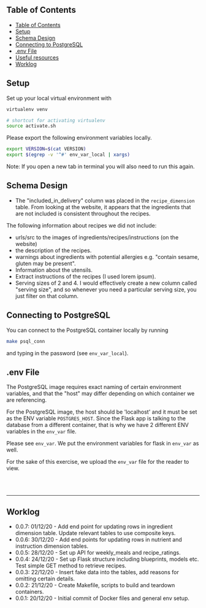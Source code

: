 ## Table of Contents

- [Table of Contents](#table-of-contents)
- [Setup](#setup)
- [Schema Design](#schema-design)
- [Connecting to PostgreSQL](#connecting-to-postgresql)
- [.env File](#env-file)
- [Useful resources](#useful-resources)
- [Worklog](#worklog)

## Setup

Set up your local virtual environment with
```bash
virtualenv venv

# shortcut for activating virtualenv
source activate.sh
```


Please export the following environment variables locally.

```bash
export VERSION=$(cat VERSION)
export $(egrep -v '^#' env_var_local | xargs)
```

Note: If you open a new tab in terminal you will also need to run this again.


## Schema Design

- The "included_in_delivery" column was placed in the `recipe_dimension` table. From looking at the website, it appears that the ingredients that are not included is consistent throughout the recipes.

The following information about recipes we did not include:

- urls/src to the images of ingredients/recipes/instructions (on the website)
- the description of the recipes.
- warnings about ingredients with potential allergies e.g. "contain sesame, gluten may be present".
- Information about the utensils.
- Extract instructions of the recipes (I used lorem ipsum).
- Serving sizes of 2 and 4. I would effectively create a new column called "serving size", and so whenever you need a particular serving size, you just filter on that column.

## Connecting to PostgreSQL

You can connect to the PostgreSQL container locally by running

```bash
make psql_conn
```
and typing in the password (see `env_var_local`).

## .env File

The PostgreSQL image requires exact naming of certain environment variables, and that the "host" may differ depending on which container we are referencing.

For the PostgreSQL image, the host should be 'localhost' and it must be set as the ENV variable `POSTGRES_HOST`. Since the Flask app is talking to the database from a different container, that is why we have 2 different ENV variables in the `env_var` file.

Please see `env_var`. We put the environment variables for flask in `env_var` as well.

For the sake of this exercise, we upload the `env_var` file for the reader to view.

<br>
<br>

---

## Worklog

- 0.0.7: 01/12/20 - Add end point for updating rows in ingredient dimension table. Update relevant tables to use composite keys.
- 0.0.6: 30/12/20 - Add end points for updating rows in nutrient and instruction dimension tables.
- 0.0.5: 28/12/20 - Set up API for weekly_meals and recipe_ratings.
- 0.0.4: 24/12/20 - Set up Flask structure including blueprints, models etc. Test simple GET method to retrieve recipes.
- 0.0.3: 22/12/20 - Insert fake data into the tables, add reasons for omitting certain details.
- 0.0.2: 21/12/20 - Create Makefile, scripts to build and teardown containers.
- 0.0.1: 20/12/20 - Initial commit of Docker files and general env setup.